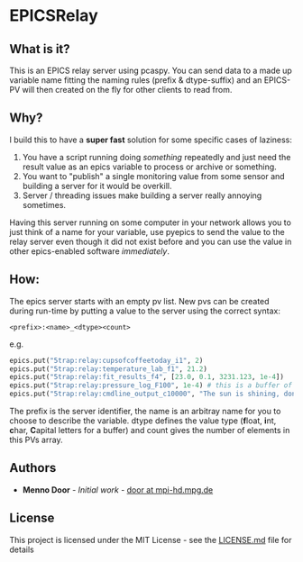 # EPICSRelay

## What is it?

This is an EPICS relay server using pcaspy. You can send data to a made up variable name fitting the naming rules (prefix & dtype-suffix) and an EPICS-PV will then created on the fly for other clients to read from.

## Why?

I build this to have a **super fast** solution for some specific cases of laziness:

1. You have a script running doing *something* repeatedly and just need the result value as an epics variable to process or archive or something.
2. You want to "publish" a single monitoring value from some sensor and building a server for it would be overkill.
3. Server / threading issues make building a server really annoying sometimes.

Having this server running on some computer in your network allows you to just think of a name for your variable, use pyepics to send the value to the relay server even though it did not exist before and you can use the value in other epics-enabled software *immediately*.

## How:

The epics server starts with an empty pv list. New pvs can be created during run-time by putting a value to the server using the correct syntax:

```
<prefix>:<name>_<dtype><count>
```

e.g.
```python
epics.put("5trap:relay:cupsofcoffeetoday_i1", 2)
epics.put("5trap:relay:temperature_lab_f1", 21.2)
epics.put("5trap:relay:fit_results_f4", [23.0, 0.1, 3231.123, 1e-4])
epics.put("5trap:relay:pressure_log_F100", 1e-4) # this is a buffer of length 100. Values put, will be appended right.
epics.put("5trap:relay:cmdline_output_c10000", "The sun is shining, dont you want to go outside?")
```

The prefix is the server identifier, the name is an arbitray name for you to choose to describe the variable. dtype defines the value type (**f**loat, **i**nt, **c**har, **C**apital letters for a buffer) and count gives the number of elements in this PVs array.

## Authors

* **Menno Door** - *Initial work* - [door at mpi-hd.mpg.de](mailto:door@mpi-hd.mpg.de)

## License

This project is licensed under the MIT License - see the [LICENSE.md](LICENSE.md) file for details
